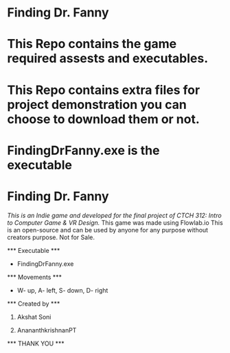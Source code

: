 # Finding Dr. Fanny
# This Repo contains the game required assests and executables.
# This Repo contains extra files for project demonstration you can choose to download them or not.
# FindingDrFanny.exe is the executable 
# Finding Dr. Fanny #
*This is an Indie game and developed for the final project of CTCH 312: Intro to Computer Game & VR Design.*
This game was made using Flowlab.io 
This is an open-source and can be used by anyone for any purpose without creators purpose.
Not for Sale.

*** Executable ***
- FindingDrFanny.exe

*** Movements ***
- W- up, A- left, S- down, D- right

*** Created by ***

1. Akshat Soni

2. AnananthkrishnanPT

*** THANK YOU ***
